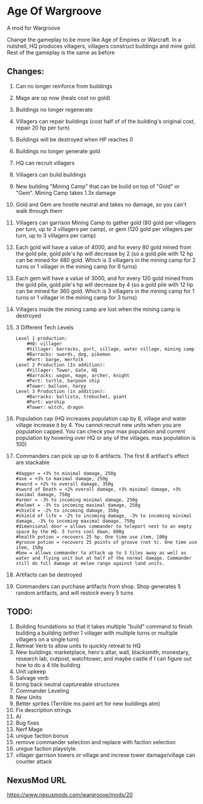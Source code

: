 # Age Of Wargroove
A mod for Wargroove

Change the gameplay to be more like Age of Empires or Warcraft. In a nutshell, HQ produces villagers, villagers construct buildings and mine gold. Rest of the gameplay is the same as before

## Changes:
1. Can no longer reinforce from buildings
1. Mage are op now (heals cost no gold)
1. Buildings no longer regenerate
1. Villagers can repair buildings (cost half of of the building's original cost, repair 20 hp per turn)
1. Buildings will be destroyed when HP reaches 0
1. Buildings no longer generate gold
1. HQ can recruit villagers
1. Villagers can build buildings
1. New building "Mining Camp" that can be build on top of "Gold" or "Gem". Mining Camp takes 1.3x damage
1. Gold and Gem are hostile neutral and takes no damage, so you can't walk through them
1. Villagers can garrison Mining Camp to gather gold (80 gold per villagers per turn, up to 3 villagers per camp), or gem (120 gold per villagers per turn, up to 3 villagers per camp)
1. Each gold will have a value of 4000, and for every 80 gold mined from the gold pile, gold pile's hp will decrease by 2 (so a gold pile with 12 hp can be mined for 480 gold. Which is 3 villagers in the mining camp for 2 turns or 1 villager in the mining camp for 6 turns)
1. Each gem will have a value of 3000, and for every 120 gold mined from the gold pile, gold pile's hp will decrease by 4 (so a gold pile with 12 hp can be mined for 360 gold. Which is 3 villagers in the mining camp for 1 turns or 1 villager in the mining camp for 3 turns)
1. Villagers inside the mining camp are lost when the mining camp is destroyed
1. 3 Different Tech Levels
    ```
    Level 1 production:
        #HQ: villager
        #Villager: barracks, port, village, water village, mining camp
        #Barracks: swords, dog, pikeman
        #Port: barge, merfolk
    Level 2 Production (In addition):
        #Villager: Tower, Gate, HQ
        #Barracks: wagon, mage, archer, knight
        #Port: turtle, harpoon ship
        #Tower: balloon, harpy
    Level 3 Production (in addition):
        #Barracks: ballista, trebuchet, giant
        #Port: warship
        #Tower: witch, dragon
    ```

1. Population cap (HQ increases population cap by 8, village and water village increase it by 4. You cannot recruit new units when you are population capped. You can check your max population and current population by hovering over HQ or any of the villages. max population is 100)
1. Commanders can pick up up to 6 artifacts. The first 8 artifact's effect are stackable
    ```
    #dagger = +3% to minimal damage, 250g
    #axe = +3% to maximal damage, 250g
    #sword = +2% to overall damage, 350g
    #sword of Death = +2% overall damage, +3% minimal damage, +3% maximal damage, 750g
    #armor = -3% to incoming minimal damage, 250g
    #helmet = -3% to incoming maximal damage, 250g
    #shield = -2% to incoming damage, 350g
    #shield of life = -2% to incoming damage, -3% to incoming minimal damage, -3% to incoming maximal damage, 750g
    #dimensional door = allows commander to teleport next to an empty space by the HQ. 5 turns cool down, 600g
    #health potion = recovers 25 hp. One time use item, 100g
    #groove potion = recovers 25 points of groove (not %). One time use item, 150g
    #bow = allows commander to attack up to 3 tiles away as well as water and flying unit but at half of the normal damage. Commander still do full damage at melee range against land units.
    ```
1. Artifacts can be destroyed
1. Commanders can purchase artifacts from shop. Shop generates 5 random artifacts, and will restock every 5 turns

## TODO:
1. Building foundations so that it takes multiple "build" command to finish building a building (either 1 villager with multiple turns or multiple villagers on a single turn)
1. Retreat Verb to allow units to quickly retreat to HQ
1. New buildings: marketplace, hero's altar, wall, blacksmith, monestary, research lab, outpost, watchtower, and maybe castle if I can figure out how to do a 4 tile building
1. Unit upkeep
1. Salvage verb
1. bring back neutral captureable structures
1. Commander Leveling
1. New Units
1. Better sprites (Terrible ms paint art for new buildings atm)
1. Fix description strings
1. AI
1. Bug fixes
1. Nerf Mage
1. unigue faction bonus
1. remove commander selection and replace with faction selection
1. unigue faction playstyle. 
1. villager garrison towers or village and increse tower damage/village can counter attack

## NexusMod URL
https://www.nexusmods.com/wargroove/mods/20

